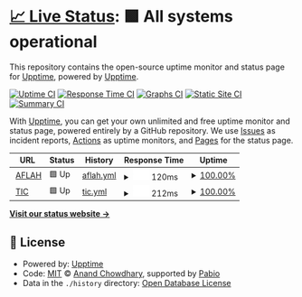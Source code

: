 # [📈 Live Status](https://upptime.github.io/upptime): <!--live status--> **🟩 All systems operational**

This repository contains the open-source uptime monitor and status page for [Upptime](https://upptime.js.org), powered by [Upptime](https://github.com/upptime/upptime).

[![Uptime CI](https://github.com/upptime/upptime/workflows/Uptime%20CI/badge.svg)](https://github.com/upptime/upptime/actions?query=workflow%3A%22Uptime+CI%22)
[![Response Time CI](https://github.com/upptime/upptime/workflows/Response%20Time%20CI/badge.svg)](https://github.com/upptime/upptime/actions?query=workflow%3A%22Response+Time+CI%22)
[![Graphs CI](https://github.com/upptime/upptime/workflows/Graphs%20CI/badge.svg)](https://github.com/upptime/upptime/actions?query=workflow%3A%22Graphs+CI%22)
[![Static Site CI](https://github.com/upptime/upptime/workflows/Static%20Site%20CI/badge.svg)](https://github.com/upptime/upptime/actions?query=workflow%3A%22Static+Site+CI%22)
[![Summary CI](https://github.com/upptime/upptime/workflows/Summary%20CI/badge.svg)](https://github.com/upptime/upptime/actions?query=workflow%3A%22Summary+CI%22)

With [Upptime](https://upptime.js.org), you can get your own unlimited and free uptime monitor and status page, powered entirely by a GitHub repository. We use [Issues](https://github.com/upptime/upptime/issues) as incident reports, [Actions](https://github.com/upptime/upptime/actions) as uptime monitors, and [Pages](https://upptime.github.io/upptime) for the status page.

<!--start: status pages-->
<!-- This summary is generated by Upptime (https://github.com/upptime/upptime) -->
<!-- Do not edit this manually, your changes will be overwritten -->
<!-- prettier-ignore -->
| URL | Status | History | Response Time | Uptime |
| --- | ------ | ------- | ------------- | ------ |
| <img alt="" src="https://icons.duckduckgo.com/ip3/aflah.netlify.app.ico" height="13"> [AFLAH](https://aflah.netlify.app/) | 🟩 Up | [aflah.yml](https://github.com/Aflah2635/upptime/commits/HEAD/history/aflah.yml) | <details><summary><img alt="Response time graph" src="./graphs/aflah/response-time-week.png" height="20"> 120ms</summary><br><a href="https://upptime.github.io/upptime/history/aflah"><img alt="Response time 135" src="https://img.shields.io/endpoint?url=https%3A%2F%2Fraw.githubusercontent.com%2FAflah2635%2Fupptime%2FHEAD%2Fapi%2Faflah%2Fresponse-time.json"></a><br><a href="https://upptime.github.io/upptime/history/aflah"><img alt="24-hour response time 232" src="https://img.shields.io/endpoint?url=https%3A%2F%2Fraw.githubusercontent.com%2FAflah2635%2Fupptime%2FHEAD%2Fapi%2Faflah%2Fresponse-time-day.json"></a><br><a href="https://upptime.github.io/upptime/history/aflah"><img alt="7-day response time 120" src="https://img.shields.io/endpoint?url=https%3A%2F%2Fraw.githubusercontent.com%2FAflah2635%2Fupptime%2FHEAD%2Fapi%2Faflah%2Fresponse-time-week.json"></a><br><a href="https://upptime.github.io/upptime/history/aflah"><img alt="30-day response time 136" src="https://img.shields.io/endpoint?url=https%3A%2F%2Fraw.githubusercontent.com%2FAflah2635%2Fupptime%2FHEAD%2Fapi%2Faflah%2Fresponse-time-month.json"></a><br><a href="https://upptime.github.io/upptime/history/aflah"><img alt="1-year response time 135" src="https://img.shields.io/endpoint?url=https%3A%2F%2Fraw.githubusercontent.com%2FAflah2635%2Fupptime%2FHEAD%2Fapi%2Faflah%2Fresponse-time-year.json"></a></details> | <details><summary><a href="https://upptime.github.io/upptime/history/aflah">100.00%</a></summary><a href="https://upptime.github.io/upptime/history/aflah"><img alt="All-time uptime 100.00%" src="https://img.shields.io/endpoint?url=https%3A%2F%2Fraw.githubusercontent.com%2FAflah2635%2Fupptime%2FHEAD%2Fapi%2Faflah%2Fuptime.json"></a><br><a href="https://upptime.github.io/upptime/history/aflah"><img alt="24-hour uptime 100.00%" src="https://img.shields.io/endpoint?url=https%3A%2F%2Fraw.githubusercontent.com%2FAflah2635%2Fupptime%2FHEAD%2Fapi%2Faflah%2Fuptime-day.json"></a><br><a href="https://upptime.github.io/upptime/history/aflah"><img alt="7-day uptime 100.00%" src="https://img.shields.io/endpoint?url=https%3A%2F%2Fraw.githubusercontent.com%2FAflah2635%2Fupptime%2FHEAD%2Fapi%2Faflah%2Fuptime-week.json"></a><br><a href="https://upptime.github.io/upptime/history/aflah"><img alt="30-day uptime 100.00%" src="https://img.shields.io/endpoint?url=https%3A%2F%2Fraw.githubusercontent.com%2FAflah2635%2Fupptime%2FHEAD%2Fapi%2Faflah%2Fuptime-month.json"></a><br><a href="https://upptime.github.io/upptime/history/aflah"><img alt="1-year uptime 100.00%" src="https://img.shields.io/endpoint?url=https%3A%2F%2Fraw.githubusercontent.com%2FAflah2635%2Fupptime%2FHEAD%2Fapi%2Faflah%2Fuptime-year.json"></a></details>
| <img alt="" src="https://icons.duckduckgo.com/ip3/aflahtic.netlify.app.ico" height="13"> [TIC](https://aflahtic.netlify.app/) | 🟩 Up | [tic.yml](https://github.com/Aflah2635/upptime/commits/HEAD/history/tic.yml) | <details><summary><img alt="Response time graph" src="./graphs/tic/response-time-week.png" height="20"> 212ms</summary><br><a href="https://upptime.github.io/upptime/history/tic"><img alt="Response time 207" src="https://img.shields.io/endpoint?url=https%3A%2F%2Fraw.githubusercontent.com%2FAflah2635%2Fupptime%2FHEAD%2Fapi%2Ftic%2Fresponse-time.json"></a><br><a href="https://upptime.github.io/upptime/history/tic"><img alt="24-hour response time 458" src="https://img.shields.io/endpoint?url=https%3A%2F%2Fraw.githubusercontent.com%2FAflah2635%2Fupptime%2FHEAD%2Fapi%2Ftic%2Fresponse-time-day.json"></a><br><a href="https://upptime.github.io/upptime/history/tic"><img alt="7-day response time 212" src="https://img.shields.io/endpoint?url=https%3A%2F%2Fraw.githubusercontent.com%2FAflah2635%2Fupptime%2FHEAD%2Fapi%2Ftic%2Fresponse-time-week.json"></a><br><a href="https://upptime.github.io/upptime/history/tic"><img alt="30-day response time 239" src="https://img.shields.io/endpoint?url=https%3A%2F%2Fraw.githubusercontent.com%2FAflah2635%2Fupptime%2FHEAD%2Fapi%2Ftic%2Fresponse-time-month.json"></a><br><a href="https://upptime.github.io/upptime/history/tic"><img alt="1-year response time 207" src="https://img.shields.io/endpoint?url=https%3A%2F%2Fraw.githubusercontent.com%2FAflah2635%2Fupptime%2FHEAD%2Fapi%2Ftic%2Fresponse-time-year.json"></a></details> | <details><summary><a href="https://upptime.github.io/upptime/history/tic">100.00%</a></summary><a href="https://upptime.github.io/upptime/history/tic"><img alt="All-time uptime 100.00%" src="https://img.shields.io/endpoint?url=https%3A%2F%2Fraw.githubusercontent.com%2FAflah2635%2Fupptime%2FHEAD%2Fapi%2Ftic%2Fuptime.json"></a><br><a href="https://upptime.github.io/upptime/history/tic"><img alt="24-hour uptime 100.00%" src="https://img.shields.io/endpoint?url=https%3A%2F%2Fraw.githubusercontent.com%2FAflah2635%2Fupptime%2FHEAD%2Fapi%2Ftic%2Fuptime-day.json"></a><br><a href="https://upptime.github.io/upptime/history/tic"><img alt="7-day uptime 100.00%" src="https://img.shields.io/endpoint?url=https%3A%2F%2Fraw.githubusercontent.com%2FAflah2635%2Fupptime%2FHEAD%2Fapi%2Ftic%2Fuptime-week.json"></a><br><a href="https://upptime.github.io/upptime/history/tic"><img alt="30-day uptime 100.00%" src="https://img.shields.io/endpoint?url=https%3A%2F%2Fraw.githubusercontent.com%2FAflah2635%2Fupptime%2FHEAD%2Fapi%2Ftic%2Fuptime-month.json"></a><br><a href="https://upptime.github.io/upptime/history/tic"><img alt="1-year uptime 100.00%" src="https://img.shields.io/endpoint?url=https%3A%2F%2Fraw.githubusercontent.com%2FAflah2635%2Fupptime%2FHEAD%2Fapi%2Ftic%2Fuptime-year.json"></a></details>

<!--end: status pages-->

[**Visit our status website →**](https://upptime.github.io/upptime)

## 📄 License

- Powered by: [Upptime](https://github.com/upptime/upptime)
- Code: [MIT](./LICENSE) © [Anand Chowdhary](https://anandchowdhary.com), supported by [Pabio](https://pabio.com)
- Data in the `./history` directory: [Open Database License](https://opendatacommons.org/licenses/odbl/1-0/)
